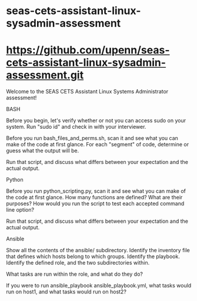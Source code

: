 # seas-cets-assistant-linux-sysadmin-assessment

# https://github.com/upenn/seas-cets-assistant-linux-sysadmin-assessment.git

Welcome to the SEAS CETS Assistant Linux Systems Administrator assessment!


BASH

Before you begin, let's verify whether or not you can access sudo on your
system. Run "sudo id" and check in with your interviewer.

Before you run bash_files_and_perms.sh, scan it and see what you can make
of the code at first glance. For each "segment" of code, determine or guess
what the output will be.

Run that script, and discuss what differs between your expectation and the
actual output.


Python

Before you run python_scripting.py, scan it and see what you can make of
the code at first glance. How many functions are defined? What are their
purposes? How would you run the script to test each accepted command line
option?

Run that script, and discuss what differs between your expectation and the
actual output.


Ansible

Show all the contents of the ansible/ subdirectory. Identify the inventory
file that defines which hosts belong to which groups. Identify the
playbook. Identify the defined role, and the two subdirectories within.

What tasks are run within the role, and what do they do?

If you were to run ansible_playbook ansible_playbook.yml, what tasks would
run on host1, and what tasks would run on host2?
